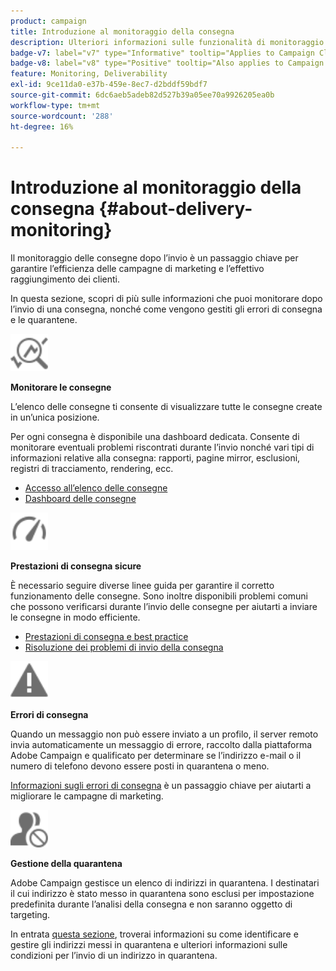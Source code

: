 ```yaml
---
product: campaign
title: Introduzione al monitoraggio della consegna
description: Ulteriori informazioni sulle funzionalità di monitoraggio della consegna Campaign Classic
badge-v7: label="v7" type="Informative" tooltip="Applies to Campaign Classic v7"
badge-v8: label="v8" type="Positive" tooltip="Also applies to Campaign v8"
feature: Monitoring, Deliverability
exl-id: 9ce11da0-e37b-459e-8ec7-d2bddf59bdf7
source-git-commit: 6dc6aeb5adeb82d527b39a05ee70a9926205ea0b
workflow-type: tm+mt
source-wordcount: '288'
ht-degree: 16%

---
```


# Introduzione al monitoraggio della consegna {#about-delivery-monitoring}



Il monitoraggio delle consegne dopo l’invio è un passaggio chiave per garantire l’efficienza delle campagne di marketing e l’effettivo raggiungimento dei clienti.

In questa sezione, scopri di più sulle informazioni che puoi monitorare dopo l’invio di una consegna, nonché come vengono gestiti gli errori di consegna e le quarantene.

<img src="assets/do-not-localize/icon_monitor.svg" width="60px">

**Monitorare le consegne**

L’elenco delle consegne ti consente di visualizzare tutte le consegne create in un’unica posizione.

Per ogni consegna è disponibile una dashboard dedicata. Consente di monitorare eventuali problemi riscontrati durante l’invio nonché vari tipi di informazioni relative alla consegna: rapporti, pagine mirror, esclusioni, registri di tracciamento, rendering, ecc.

* [Accesso all’elenco delle consegne](list-of-deliveries.md)
* [Dashboard delle consegne](delivery-dashboard.md)

<img src="assets/do-not-localize/icon_guidelines.svg" width="60px">

**Prestazioni di consegna sicure**

È necessario seguire diverse linee guida per garantire il corretto funzionamento delle consegne. Sono inoltre disponibili problemi comuni che possono verificarsi durante l’invio delle consegne per aiutarti a inviare le consegne in modo efficiente.

* [Prestazioni di consegna e best practice](delivery-performances.md)
* [Risoluzione dei problemi di invio della consegna](delivery-troubleshooting.md)

<img src="assets/do-not-localize/icon_failure.svg" width="60px">

**Errori di consegna**

Quando un messaggio non può essere inviato a un profilo, il server remoto invia automaticamente un messaggio di errore, raccolto dalla piattaforma Adobe Campaign e qualificato per determinare se l’indirizzo e-mail o il numero di telefono devono essere posti in quarantena o meno.

[Informazioni sugli errori di consegna](understanding-delivery-failures.md) è un passaggio chiave per aiutarti a migliorare le campagne di marketing.

<img src="assets/do-not-localize/icon_quarantine.svg" width="60px">

**Gestione della quarantena**

 Adobe Campaign gestisce un elenco di indirizzi in quarantena. I destinatari il cui indirizzo è stato messo in quarantena sono esclusi per impostazione predefinita durante l’analisi della consegna e non saranno oggetto di targeting.

In entrata [questa sezione](understanding-quarantine-management.md), troverai informazioni su come identificare e gestire gli indirizzi messi in quarantena e ulteriori informazioni sulle condizioni per l’invio di un indirizzo in quarantena.
